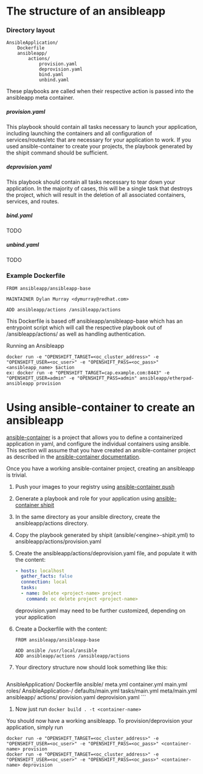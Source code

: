 # The structure of an ansibleapp

### Directory layout
```
AnsibleApplication/
    Dockerfile
    ansibleapp/
        actions/
            provision.yaml
            deprovision.yaml
            bind.yaml
            unbind.yaml
```

These playbooks are called when their respective action is passed into the ansibleapp meta container. 

##### provision.yaml

This playbook should contain all tasks necessary to launch your application, including launching the containers and all configuration of services/routes/etc that are necessary for your application to work. If you used ansible-container to create your projects, the playbook generated by the shipit command should be sufficient.


##### deprovision.yaml

This playbook should contain all tasks necessary to tear down your application. In the majority of cases, this will be a single task that destroys the project, which will result in the deletion of all associated containers, services, and routes.

##### bind.yaml

TODO

##### unbind.yaml

TODO

### Example Dockerfile
```
FROM ansibleapp/ansibleapp-base

MAINTAINER Dylan Murray <dymurray@redhat.com>

ADD ansibleapp/actions /ansibleapp/actions
```

This Dockerfile is based off ansibleapp/ansibleapp-base which has an entrypoint script which will call the respective playbook out of /ansibleapp/actions/ as well as handling authentication.

Running an Ansibleapp
```
docker run -e "OPENSHIFT_TARGET=<oc_cluster_address>" -e "OPENSHIFT_USER=<oc_user>" -e "OPENSHIFT_PASS=<oc_pass>" <ansibleapp_name> $action
ex: docker run -e "OPENSHIFT_TARGET=cap.example.com:8443" -e "OPENSHIFT_USER=admin" -e "OPENSHIFT_PASS=admin" ansibleapp/etherpad-ansibleapp provision
```

# Using ansible-container to create an ansibleapp

[ansible-container](github.com/ansible/ansible-container) is a project that allows you to define a containerized application in yaml, and configure the individual containers using ansible. This section will assume that you have created an ansible-container project as described in the [ansible-container documentation](http://docs.ansible.com/ansible-container/). 

Once you have a working ansible-container project, creating an ansibleapp is trivial.

1. Push your images to your registry using [ansible-container push](http://docs.ansible.com/ansible-container/reference/push.html)
1. Generate a playbook and role for your application using [ansible-container shipit](http://docs.ansible.com/ansible-container/reference/shipit.html)
1. In the same directory as your ansible directory, create the ansibleapp/actions directory.
1. Copy the playbook generated by shipit (ansible/\<engine\>-shipit.yml) to ansibleapp/actions/provision.yaml
1. Create the ansibleapp/actions/deprovision.yaml file, and populate it with the content:

    ```yaml
    - hosts: localhost
      gather_facts: false
      connection: local
      tasks:
      - name: Delete <project-name> project
        command: oc delete project <project-name>
    ```
    deprovision.yaml may need to be further customized, depending on your application
1. Create a Dockerfile with the content:

    ```
    FROM ansibleapp/ansibleapp-base

    ADD ansible /usr/local/ansible
    ADD ansibleapp/actions /ansibleapp/actions
    ```
    
1. Your directory structure now should look something like this:

    ```
AnsibleApplication/
    Dockerfile
    ansible/
        meta.yml
        container.yml
        main.yml
        roles/
            AnsibleApplication-<engine>/
                defaults/main.yml
                tasks/main.yml
                meta/main.yml
    ansibleapp/
        actions/
            provision.yaml
            deprovision.yaml
    ```
1. Now just run `docker build . -t <container-name>`

You should now have a working ansibleapp. To provision/deprovision your application, simply run

```
docker run -e "OPENSHIFT_TARGET=<oc_cluster_address>" -e "OPENSHIFT_USER=<oc_user>" -e "OPENSHIFT_PASS=<oc_pass>" <container-name> provision
docker run -e "OPENSHIFT_TARGET=<oc_cluster_address>" -e "OPENSHIFT_USER=<oc_user>" -e "OPENSHIFT_PASS=<oc_pass>" <container-name> deprovision
```
